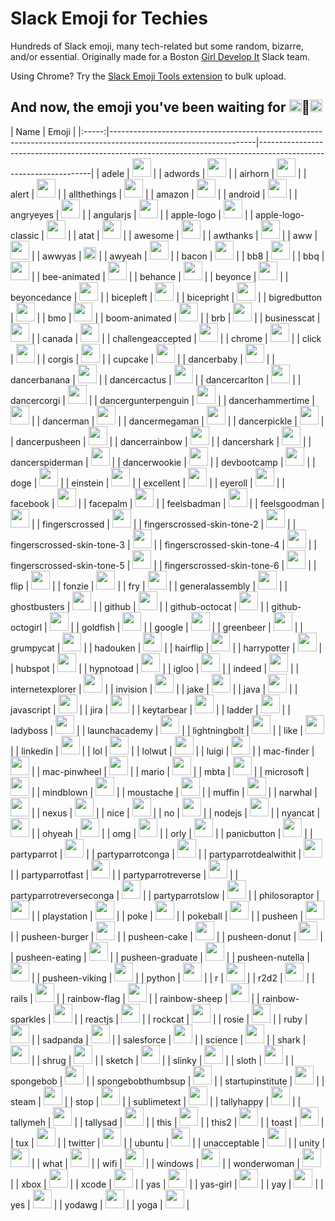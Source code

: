 # Slack Emoji for Techies
Hundreds of Slack emoji, many tech-related but some random, bizarre, and/or essential. 
Originally made for a Boston [Girl Develop It](http://girldevelopit.com) Slack team.

Using Chrome? Try the [Slack Emoji Tools extension](https://chrome.google.com/webstore/detail/slack-emoji-tools/anchoacphlfbdomdlomnbbfhcmcdmjej?hl=en) to bulk upload.

## And now, the emoji you've been waiting for <img src="http://anything.codes/slack-emojis-for-techies/emoji/bicepleft.png" width="20">:woman:<img src="http://anything.codes/slack-emojis-for-techies/emoji/bicepright.png" width="20">

| Name | Emoji |
|:-----:|------------------------------------------------------------------------------------------------------------------|------------------------------------------------------------------------------------------------------------------|
| adele |  <img src="http://anything.codes/slack-emojis-for-techies/emoji/adele.jpg" width="30"> |
| adwords | <img src="http://anything.codes/slack-emojis-for-techies/emoji/adwords.png" width="30"> |
| airhorn | <img src="http://anything.codes/slack-emojis-for-techies/emoji/airhorn.png" width="30"> |
| alert | <img src="http://anything.codes/slack-emojis-for-techies/emoji/alert.gif" width="30"> |
| allthethings | <img src="http://anything.codes/slack-emojis-for-techies/emoji/allthethings.png" width="30"> |
| amazon | <img src="http://anything.codes/slack-emojis-for-techies/emoji/amazon.png" width="30"> |
| android | <img src="http://anything.codes/slack-emojis-for-techies/emoji/android.png" width="30"> |
| angryeyes | <img src="http://anything.codes/slack-emojis-for-techies/emoji/angryeyes.png" width="30"> |
| angularjs | <img src="http://anything.codes/slack-emojis-for-techies/emoji/angularjs.png" width="30"> |
| apple-logo | <img src="http://anything.codes/slack-emojis-for-techies/emoji/apple-logo.png" width="30"> |
| apple-logo-classic | <img src="http://anything.codes/slack-emojis-for-techies/emoji/apple-logo-classic.png" width="30"> |
| atat | <img src="http://anything.codes/slack-emojis-for-techies/emoji/atat.gif" width="30"> |
| awesome | <img src="http://anything.codes/slack-emojis-for-techies/emoji/awesome.png" width="30"> |
| awthanks | <img src="http://anything.codes/slack-emojis-for-techies/emoji/awthanks.png" width="30"> |
| aww | <img src="http://anything.codes/slack-emojis-for-techies/emoji/aww.png" width="30"> |
| awwyas |  <img src="http://anything.codes/slack-emojis-for-techies/emoji/awwyas.png" width="20"> |
| awyeah | <img src="http://anything.codes/slack-emojis-for-techies/emoji/awyeah.gif" width="30"> |
| bacon | <img src="http://anything.codes/slack-emojis-for-techies/emoji/bacon.jpg" width="30"> |
| bb8 | <img src="http://anything.codes/slack-emojis-for-techies/emoji/bb8.png" width="30"> |
| bbq | <img src="http://anything.codes/slack-emojis-for-techies/emoji/bbq.png" width="30"> |
| bee-animated | <img src="http://anything.codes/slack-emojis-for-techies/emoji/bee-animated.gif" width="30"> |
| behance | <img src="http://anything.codes/slack-emojis-for-techies/emoji/behance.png" width="30"> |
| beyonce | <img src="http://anything.codes/slack-emojis-for-techies/emoji/beyonce.gif" width="30"> |
| beyoncedance | <img src="http://anything.codes/slack-emojis-for-techies/emoji/beyoncedance.gif" width="30"> |
| bicepleft | <img src="http://anything.codes/slack-emojis-for-techies/emoji/bicepleft.png" width="30"> |
| bicepright | <img src="http://anything.codes/slack-emojis-for-techies/emoji/bicepright.png" width="30"> |
| bigredbutton | <img src="http://anything.codes/slack-emojis-for-techies/emoji/bigredbutton.png" width="30"> |
| bmo | <img src="http://anything.codes/slack-emojis-for-techies/emoji/bmo.gif" width="30"> |
| boom-animated | <img src="http://anything.codes/slack-emojis-for-techies/emoji/boom-animated.gif" width="30"> |
| brb | <img src="http://anything.codes/slack-emojis-for-techies/emoji/brb.png" width="30"> |
| businesscat | <img src="http://anything.codes/slack-emojis-for-techies/emoji/businesscat.gif" width="30"> |
| canada | <img src="http://anything.codes/slack-emojis-for-techies/emoji/canada.png" width="30"> |
| challengeaccepted | <img src="http://anything.codes/slack-emojis-for-techies/emoji/challengeaccepted.png" width="30"> |
| chrome | <img src="http://anything.codes/slack-emojis-for-techies/emoji/chrome.png" width="30"> |
| click | <img src="http://anything.codes/slack-emojis-for-techies/emoji/click.png" width="30"> |
| corgis | <img src="http://anything.codes/slack-emojis-for-techies/emoji/corgis.png" width="30"> |
| cupcake | <img src="http://anything.codes/slack-emojis-for-techies/emoji/cupcake.jpg" width="30"> |
| dancerbaby | <img src="http://anything.codes/slack-emojis-for-techies/emoji/dancerbaby.gif" width="30"> |
| dancerbanana | <img src="http://anything.codes/slack-emojis-for-techies/emoji/dancerbanana.gif" width="30"> |
| dancercactus | <img src="http://anything.codes/slack-emojis-for-techies/emoji/dancercactus.gif" width="30"> |
| dancercarlton | <img src="http://anything.codes/slack-emojis-for-techies/emoji/dancercarlton.gif" width="30"> |
| dancercorgi | <img src="http://anything.codes/slack-emojis-for-techies/emoji/dancercorgi.gif" width="30"> |
| dancergunterpenguin | <img src="http://anything.codes/slack-emojis-for-techies/emoji/dancergunterpenguin.gif" width="30"> |
| dancerhammertime | <img src="http://anything.codes/slack-emojis-for-techies/emoji/dancerhammertime.gif" width="30"> |
| dancerman | <img src="http://anything.codes/slack-emojis-for-techies/emoji/dancerman.gif" width="30"> |
| dancermegaman | <img src="http://anything.codes/slack-emojis-for-techies/emoji/dancermegaman.gif" width="30"> |
| dancerpickle | <img src="http://anything.codes/slack-emojis-for-techies/emoji/dancerpickle.gif" width="30"> |
| dancerpusheen | <img src="http://anything.codes/slack-emojis-for-techies/emoji/dancerpusheen.gif" width="30"> |
| dancerrainbow | <img src="http://anything.codes/slack-emojis-for-techies/emoji/dancerrainbow.gif" width="30"> |
| dancershark | <img src="http://anything.codes/slack-emojis-for-techies/emoji/dancershark.gif" width="30"> |
| dancerspiderman | <img src="http://anything.codes/slack-emojis-for-techies/emoji/dancerspiderman.gif" width="30"> |
| dancerwookie | <img src="http://anything.codes/slack-emojis-for-techies/emoji/dancerwookie.gif" width="30"> |
| devbootcamp | <img src="http://anything.codes/slack-emojis-for-techies/emoji/devbootcamp.png" width="30"> |
| doge | <img src="http://anything.codes/slack-emojis-for-techies/emoji/doge.png" width="30"> |
| einstein | <img src="http://anything.codes/slack-emojis-for-techies/emoji/einstein.png" width="30"> |
| excellent | <img src="http://anything.codes/slack-emojis-for-techies/emoji/excellent.gif" width="30"> |
| eyeroll | <img src="http://anything.codes/slack-emojis-for-techies/emoji/eyeroll.gif" width="30"> |
| facebook | <img src="http://anything.codes/slack-emojis-for-techies/emoji/facebook.png" width="30"> |
| facepalm | <img src="http://anything.codes/slack-emojis-for-techies/emoji/facepalm.png" width="30"> |
| feelsbadman | <img src="http://anything.codes/slack-emojis-for-techies/emoji/feelsbadman.png" width="30"> |
| feelsgoodman | <img src="http://anything.codes/slack-emojis-for-techies/emoji/feelsgoodman.png" width="30"> |
| fingerscrossed | <img src="http://anything.codes/slack-emojis-for-techies/emoji/fingerscrossed.png" width="30"> |
| fingerscrossed-skin-tone-2 | <img src="http://anything.codes/slack-emojis-for-techies/emoji/fingerscrossed-skin-tone-2.png" width="30"> |
| fingerscrossed-skin-tone-3 | <img src="http://anything.codes/slack-emojis-for-techies/emoji/fingerscrossed-skin-tone-3.png" width="30"> |
| fingerscrossed-skin-tone-4 | <img src="http://anything.codes/slack-emojis-for-techies/emoji/fingerscrossed-skin-tone-4.png" width="30"> |
| fingerscrossed-skin-tone-5 | <img src="http://anything.codes/slack-emojis-for-techies/emoji/fingerscrossed-skin-tone-5.png" width="30"> |
| fingerscrossed-skin-tone-6 | <img src="http://anything.codes/slack-emojis-for-techies/emoji/fingerscrossed-skin-tone-6.png" width="30"> |
| flip | <img src="http://anything.codes/slack-emojis-for-techies/emoji/flip.gif" width="30"> |
| fonzie | <img src="http://anything.codes/slack-emojis-for-techies/emoji/fonzie.png" width="30"> |
| fry | <img src="http://anything.codes/slack-emojis-for-techies/emoji/fry.png" width="30"> |
| generalassembly | <img src="http://anything.codes/slack-emojis-for-techies/emoji/generalassembly.jpg" width="30"> |
| ghostbusters | <img src="http://anything.codes/slack-emojis-for-techies/emoji/ghostbusters.png" width="30"> |
| github | <img src="http://anything.codes/slack-emojis-for-techies/emoji/github.png" width="30"> |
| github-octocat | <img src="http://anything.codes/slack-emojis-for-techies/emoji/github-octocat.png" width="30"> |
| github-octogirl | <img src="http://anything.codes/slack-emojis-for-techies/emoji/github-octogirl.png" width="30"> |
| goldfish | <img src="http://anything.codes/slack-emojis-for-techies/emoji/goldfish.jpg" width="30"> |
| google | <img src="http://anything.codes/slack-emojis-for-techies/emoji/google.png" width="30"> |
| greenbeer | <img src="http://anything.codes/slack-emojis-for-techies/emoji/greenbeer.png" width="30"> |
| grumpycat | <img src="http://anything.codes/slack-emojis-for-techies/emoji/grumpycat.png" width="30"> |
| hadouken | <img src="http://anything.codes/slack-emojis-for-techies/emoji/hadouken.gif" width="30"> |
| hairflip | <img src="http://anything.codes/slack-emojis-for-techies/emoji/hairflip.gif" width="30"> |
| harrypotter | <img src="http://anything.codes/slack-emojis-for-techies/emoji/harrypotter.png" width="30"> |
| hubspot | <img src="http://anything.codes/slack-emojis-for-techies/emoji/hubspot.gif" width="30"> |
| hypnotoad | <img src="http://anything.codes/slack-emojis-for-techies/emoji/hypnotoad.gif" width="30"> |
| igloo | <img src="http://anything.codes/slack-emojis-for-techies/emoji/igloo.gif" width="30"> |
| indeed | <img src="http://anything.codes/slack-emojis-for-techies/emoji/indeed.png" width="30"> |
| internetexplorer | <img src="http://anything.codes/slack-emojis-for-techies/emoji/internetexplorer.png" width="30"> |
| invision | <img src="http://anything.codes/slack-emojis-for-techies/emoji/invision.png" width="30"> |
| jake | <img src="http://anything.codes/slack-emojis-for-techies/emoji/jake.png" width="30"> |
| java | <img src="http://anything.codes/slack-emojis-for-techies/emoji/java.png" width="30"> |
| javascript | <img src="http://anything.codes/slack-emojis-for-techies/emoji/javascript.jpg" width="30"> |
| jira | <img src="http://anything.codes/slack-emojis-for-techies/emoji/jira.png" width="30"> |
| keytarbear | <img src="http://anything.codes/slack-emojis-for-techies/emoji/keytarbear.png" width="30"> |
| ladder | <img src="http://anything.codes/slack-emojis-for-techies/emoji/ladder.png" width="30"> |
| ladyboss | <img src="http://anything.codes/slack-emojis-for-techies/emoji/ladyboss.png" width="30"> |
| launchacademy | <img src="http://anything.codes/slack-emojis-for-techies/emoji/launchacademy.png" width="30"> |
| lightningbolt | <img src="http://anything.codes/slack-emojis-for-techies/emoji/lightningbolt.png" width="30"> |
| like | <img src="http://anything.codes/slack-emojis-for-techies/emoji/like.png" width="30"> |
| linkedin | <img src="http://anything.codes/slack-emojis-for-techies/emoji/linkedin.png" width="30"> |
| lol | <img src="http://anything.codes/slack-emojis-for-techies/emoji/lol.png" width="30"> |
| lolwut | <img src="http://anything.codes/slack-emojis-for-techies/emoji/lolwut.png" width="30"> |
| luigi | <img src="http://anything.codes/slack-emojis-for-techies/emoji/luigi.png" width="30"> |
| mac-finder | <img src="http://anything.codes/slack-emojis-for-techies/emoji/mac-finder.jfif" width="30"> |
| mac-pinwheel | <img src="http://anything.codes/slack-emojis-for-techies/emoji/mac-pinwheel.gif" width="30"> |
| mario | <img src="http://anything.codes/slack-emojis-for-techies/emoji/mario.png" width="30"> |
| mbta | <img src="http://anything.codes/slack-emojis-for-techies/emoji/mbta.png" width="30"> |
| microsoft | <img src="http://anything.codes/slack-emojis-for-techies/emoji/microsoft.png" width="30"> |
| mindblown | <img src="http://anything.codes/slack-emojis-for-techies/emoji/mindblown.gif" width="30"> |
| moustache | <img src="http://anything.codes/slack-emojis-for-techies/emoji/moustache.png" width="30"> |
| muffin | <img src="http://anything.codes/slack-emojis-for-techies/emoji/muffin.png" width="30"> |
| narwhal | <img src="http://anything.codes/slack-emojis-for-techies/emoji/narwhal.jpg" width="30"> |
| nexus | <img src="http://anything.codes/slack-emojis-for-techies/emoji/nexus.png" width="30"> |
| nice | <img src="http://anything.codes/slack-emojis-for-techies/emoji/nice.png" width="30"> |
| no | <img src="http://anything.codes/slack-emojis-for-techies/emoji/no.jpg" width="30"> |
| nodejs | <img src="http://anything.codes/slack-emojis-for-techies/emoji/nodejs.png" width="30"> |
| nyancat | <img src="http://anything.codes/slack-emojis-for-techies/emoji/nyancat.gif" width="30"> |
| ohyeah | <img src="http://anything.codes/slack-emojis-for-techies/emoji/ohyeah.jpg" width="30"> |
| omg | <img src="http://anything.codes/slack-emojis-for-techies/emoji/omg.png" width="30"> |
| orly | <img src="http://anything.codes/slack-emojis-for-techies/emoji/orly.png" width="30"> |
| panicbutton | <img src="http://anything.codes/slack-emojis-for-techies/emoji/panicbutton.png" width="30"> |
| partyparrot | <img src="http://anything.codes/slack-emojis-for-techies/emoji/partyparrot.gif" width="30"> |
| partyparrotconga | <img src="http://anything.codes/slack-emojis-for-techies/emoji/partyparrotconga.gif" width="30"> |
| partyparrotdealwithit | <img src="http://anything.codes/slack-emojis-for-techies/emoji/partyparrotdealwithit.gif" width="30"> |
| partyparrotfast | <img src="http://anything.codes/slack-emojis-for-techies/emoji/partyparrotfast.gif" width="30"> |
| partyparrotreverse | <img src="http://anything.codes/slack-emojis-for-techies/emoji/partyparrotreverse.gif" width="30"> |
| partyparrotreverseconga | <img src="http://anything.codes/slack-emojis-for-techies/emoji/partyparrotreverseconga.gif" width="30"> |
| partyparrotslow | <img src="http://anything.codes/slack-emojis-for-techies/emoji/partyparrotslow.gif" width="30"> |
| philosoraptor | <img src="http://anything.codes/slack-emojis-for-techies/emoji/philosoraptor.png" width="30"> |
| playstation | <img src="http://anything.codes/slack-emojis-for-techies/emoji/playstation.png" width="30"> |
| poke | <img src="http://anything.codes/slack-emojis-for-techies/emoji/poke.gif" width="30"> |
| pokeball | <img src="http://anything.codes/slack-emojis-for-techies/emoji/pokeball.png" width="30"> |
| pusheen | <img src="http://anything.codes/slack-emojis-for-techies/emoji/pusheen.png" width="30"> |
| pusheen-burger | <img src="http://anything.codes/slack-emojis-for-techies/emoji/pusheen-burger.jpg" width="30"> |
| pusheen-cake | <img src="http://anything.codes/slack-emojis-for-techies/emoji/pusheen-cake.png" width="30"> |
| pusheen-donut | <img src="http://anything.codes/slack-emojis-for-techies/emoji/pusheen-donut.png" width="30"> |
| pusheen-eating | <img src="http://anything.codes/slack-emojis-for-techies/emoji/pusheen-eating.gif" width="30"> |
| pusheen-graduate | <img src="http://anything.codes/slack-emojis-for-techies/emoji/pusheen-graduate.png" width="30"> |
| pusheen-nutella | <img src="http://anything.codes/slack-emojis-for-techies/emoji/pusheen-nutella.png" width="30"> |
| pusheen-viking | <img src="http://anything.codes/slack-emojis-for-techies/emoji/pusheen-viking.png" width="30"> |
| python | <img src="http://anything.codes/slack-emojis-for-techies/emoji/python.png" width="30"> |
| r | <img src="http://anything.codes/slack-emojis-for-techies/emoji/r.png" width="30"> |
| r2d2 | <img src="http://anything.codes/slack-emojis-for-techies/emoji/r2d2.gif" width="30"> |
| rails | <img src="http://anything.codes/slack-emojis-for-techies/emoji/rails.png" width="30"> |
| rainbow-flag | <img src="http://anything.codes/slack-emojis-for-techies/emoji/rainbow-flag.jpg" width="30"> |
| rainbow-sheep | <img src="http://anything.codes/slack-emojis-for-techies/emoji/rainbow-sheep.gif" width="30"> |
| rainbow-sparkles | <img src="http://anything.codes/slack-emojis-for-techies/emoji/rainbow-sparkles.gif" width="30"> |
| reactjs | <img src="http://anything.codes/slack-emojis-for-techies/emoji/reactjs.png" width="30"> |
| rockcat | <img src="http://anything.codes/slack-emojis-for-techies/emoji/rockcat.gif" width="30"> |
| rosie | <img src="http://anything.codes/slack-emojis-for-techies/emoji/rosie.png" width="30"> |
| ruby | <img src="http://anything.codes/slack-emojis-for-techies/emoji/ruby.jfif" width="30"> |
| sadpanda | <img src="http://anything.codes/slack-emojis-for-techies/emoji/sadpanda.png" width="30"> |
| salesforce | <img src="http://anything.codes/slack-emojis-for-techies/emoji/salesforce.png" width="30"> |
| science | <img src="http://anything.codes/slack-emojis-for-techies/emoji/science.gif" width="30"> |
| shark | <img src="http://anything.codes/slack-emojis-for-techies/emoji/shark.png" width="30"> |
| shrug | <img src="http://anything.codes/slack-emojis-for-techies/emoji/shrug.png" width="30"> |
| sketch | <img src="http://anything.codes/slack-emojis-for-techies/emoji/sketch.png" width="30"> |
| slinky | <img src="http://anything.codes/slack-emojis-for-techies/emoji/slinky.gif" width="30"> |
| sloth | <img src="http://anything.codes/slack-emojis-for-techies/emoji/sloth.gif" width="30"> |
| spongebob | <img src="http://anything.codes/slack-emojis-for-techies/emoji/spongebob.png" width="30"> |
| spongebobthumbsup | <img src="http://anything.codes/slack-emojis-for-techies/emoji/spongebobthumbsup.png" width="30"> |
| startupinstitute | <img src="http://anything.codes/slack-emojis-for-techies/emoji/startupinstitute.png" width="30"> |
| steam | <img src="http://anything.codes/slack-emojis-for-techies/emoji/steam.png" width="30"> |
| stop | <img src="http://anything.codes/slack-emojis-for-techies/emoji/stop.png" width="30"> |
| sublimetext | <img src="http://anything.codes/slack-emojis-for-techies/emoji/sublimetext.png" width="30"> |
| tallyhappy | <img src="http://anything.codes/slack-emojis-for-techies/emoji/tallyhappy.png" width="30"> |
| tallymeh | <img src="http://anything.codes/slack-emojis-for-techies/emoji/tallymeh.png" width="30"> |
| tallysad | <img src="http://anything.codes/slack-emojis-for-techies/emoji/tallysad.png" width="30"> |
| this | <img src="http://anything.codes/slack-emojis-for-techies/emoji/this.png" width="30"> |
| this2 | <img src="http://anything.codes/slack-emojis-for-techies/emoji/this2.png" width="30"> |
| toast | <img src="http://anything.codes/slack-emojis-for-techies/emoji/toast.png" width="30"> |
| tux | <img src="http://anything.codes/slack-emojis-for-techies/emoji/tux.png" width="30"> |
| twitter | <img src="http://anything.codes/slack-emojis-for-techies/emoji/twitter.png" width="30"> |
| ubuntu | <img src="http://anything.codes/slack-emojis-for-techies/emoji/ubuntu.gif" width="30"> |
| unacceptable | <img src="http://anything.codes/slack-emojis-for-techies/emoji/unacceptable.png" width="30"> |
| unity | <img src="http://anything.codes/slack-emojis-for-techies/emoji/unity.jpeg" width="30"> |
| what | <img src="http://anything.codes/slack-emojis-for-techies/emoji/what.png" width="30"> |
| wifi | <img src="http://anything.codes/slack-emojis-for-techies/emoji/wifi.png" width="30"> |
| windows | <img src="http://anything.codes/slack-emojis-for-techies/emoji/windows.png" width="30"> |
| wonderwoman | <img src="http://anything.codes/slack-emojis-for-techies/emoji/wonderwoman.png" width="30"> |
| xbox | <img src="http://anything.codes/slack-emojis-for-techies/emoji/xbox.png" width="30"> |
| xcode | <img src="http://anything.codes/slack-emojis-for-techies/emoji/xcode.png" width="30"> |
| yas | <img src="http://anything.codes/slack-emojis-for-techies/emoji/yas.png" width="30"> |
| yas-girl | <img src="http://anything.codes/slack-emojis-for-techies/emoji/yas-girl.png" width="30"> |
| yay | <img src="http://anything.codes/slack-emojis-for-techies/emoji/yay.gif" width="30"> |
| yes | <img src="http://anything.codes/slack-emojis-for-techies/emoji/yes.jpg" width="30"> |
| yodawg | <img src="http://anything.codes/slack-emojis-for-techies/emoji/yodawg.png" width="30"> |
| yoga | <img src="http://anything.codes/slack-emojis-for-techies/emoji/yoga.gif" width="30"> |
